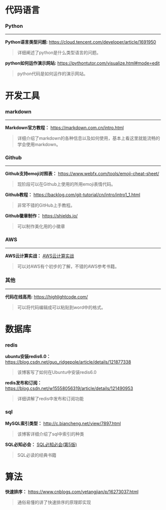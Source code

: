 # 代码语言
### Python
***

**Python语言类型问题:** https://cloud.tencent.com/developer/article/1691950
> 详细阐述了python是什么类型语言的问题。  

**python如何运作演示网站:** https://pythontutor.com/visualize.html#mode=edit
> python代码是如何运作的演示网站。

# 开发工具
### markdown
***

**Markdown官方教程：**  https://markdown.com.cn/intro.html  
> 详细介绍了markdown的各种信息以及如何使用，基本上看这里就能流畅的学会使用markdown。

### Github
***

**Github支持emoji对照表：** https://www.webfx.com/tools/emoji-cheat-sheet/
> 现阶段可以在Github上使用的所用emoji表情代码。

**Github教程：** https://backlog.com/git-tutorial/cn/intro/intro1_1.html
> 非常不错的GitHub上手教程。

**Github徽章制作：** https://shields.io/
> 可以制作美化用的小徽章

### AWS
***  
**AWS云计算实战：**  [AWS云计算实战](./book_source/AWS云计算实战.pdf)
> 可以对AWS有个初步的了解，不错的AWS参考书籍。

### 其他
***
**代码在线高亮:**  https://highlightcode.com/
> 可以将代码编辑成可以粘贴到word中的格式。

# 数据库
### redis
**ubuntu安装redis6.0：** https://blog.csdn.net/guo_ridgepole/article/details/121877338
> 该博客写了如何在Ubuntu中安装redis6.0

**redis发布和订阅：** https://blog.csdn.net/w15558056319/article/details/121490953
> 详细讲解了redis中发布和订阅功能

### sql
**MySQL索引类型：** http://c.biancheng.net/view/7897.html
> 该博客详细介绍了sql中索引的种类

**SQL必知必会：** [SQL必知必会(第5版)](./book_source/SQL必知必会(第5版).pdf)
> SQL必读的经典书籍

# 算法
**快速排序：**  https://www.cnblogs.com/yetangjian/p/16273037.html
> 通俗易懂的讲了快速排序的原理即实现


